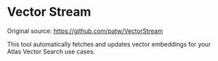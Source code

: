 # Vector Stream
Original source: https://github.com/patw/VectorStream

This tool automatically fetches and updates vector embeddings for your Atlas Vector Search use cases.